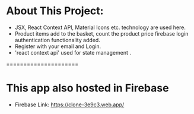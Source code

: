 # About This Project:
- JSX, React Context API, Material Icons etc. technology are used here.  
- Product items add to the basket, count the product price firebase login authentication functionality added.
- Register with your email and Login.
- 'react context api' used for state management .

=====================


# This app also hosted in Firebase
- Firebase Link:  https://clone-3e9c3.web.app/
